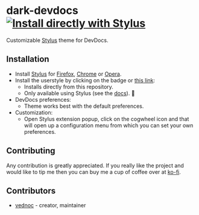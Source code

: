 # dark-devdocs [![Install directly with Stylus][badge]][style]
Customizable [Stylus][stylus] theme for DevDocs.

## Installation
- Install [Stylus][stylus] for [Firefox][amo], [Chrome][cws] or [Opera][aoe].
- Install the userstyle by clicking on the badge or [this link][style]:
    - Installs directly from this repository.
    - Only available using Stylus (see the [docs][usercss]). :tada:
- DevDocs preferences:
    - Theme works best with the default preferences.
- Customization:
    - Open Stylus extension popup, click on the cogwheel icon and that will
      open up a configuration menu from which you can set your own preferences.

## Contributing
Any contribution is greatly appreciated. If you really like the project and
would like to tip me then you can buy me a cup of coffee over at [ko-fi][ko-fi].

## Contributors
- [vednoc](https://gitlab.com/vednoc) - creator, maintainer

<!-- Links. -->
[amo]: https://addons.mozilla.org/en-US/firefox/addon/styl-us/
[cws]: https://chrome.google.com/webstore/detail/stylus/clngdbkpkpeebahjckkjfobafhncgmne
[aoe]: https://addons.opera.com/en-gb/extensions/details/stylus/
[stylus]: https://github.com/openstyles/stylus
[usercss]: https://github.com/openstyles/stylus/wiki/Usercss
[badge]: https://img.shields.io/badge/Install%20directly%20with-Stylus-116b59.svg?longCache=true&style=for-the-badge
[style]: https://gitlab.com/vednoc/dark-devdocs/raw/master/dd.user.styl
[ko-fi]: https://ko-fi.com/vednoc
